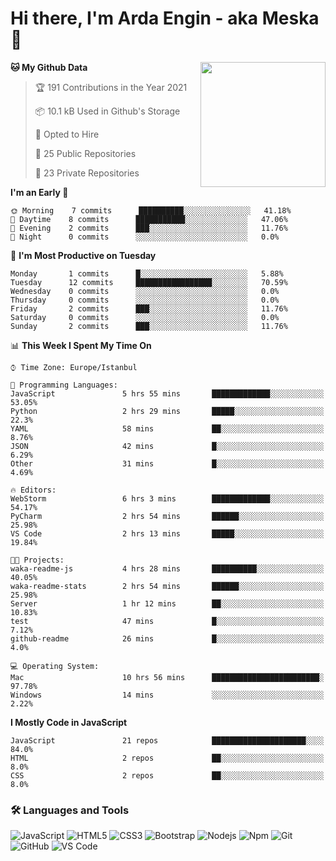 # Hi there, I'm Arda Engin - aka Meska 👋

<img align='right' src='https://user-images.githubusercontent.com/5713670/87202985-820dcb80-c2b6-11ea-9f56-7ec461c497c3.gif' width='200"'>

<!--START_SECTION:waka-->
**🐱 My Github Data** 

> 🏆 191 Contributions in the Year 2021
 > 
> 📦 10.1 kB Used in Github's Storage 
 > 
> 💼 Opted to Hire
 > 
> 📜 25 Public Repositories 
 > 
> 🔑 23 Private Repositories  
 > 
**I'm an Early 🐤** 

```text
🌞 Morning    7 commits      ██████████░░░░░░░░░░░░░░░   41.18% 
🌆 Daytime    8 commits      ███████████░░░░░░░░░░░░░░   47.06% 
🌃 Evening    2 commits      ███░░░░░░░░░░░░░░░░░░░░░░   11.76% 
🌙 Night      0 commits      ░░░░░░░░░░░░░░░░░░░░░░░░░   0.0%

```
📅 **I'm Most Productive on Tuesday** 

```text
Monday       1 commits      █░░░░░░░░░░░░░░░░░░░░░░░░   5.88% 
Tuesday      12 commits     █████████████████░░░░░░░░   70.59% 
Wednesday    0 commits      ░░░░░░░░░░░░░░░░░░░░░░░░░   0.0% 
Thursday     0 commits      ░░░░░░░░░░░░░░░░░░░░░░░░░   0.0% 
Friday       2 commits      ███░░░░░░░░░░░░░░░░░░░░░░   11.76% 
Saturday     0 commits      ░░░░░░░░░░░░░░░░░░░░░░░░░   0.0% 
Sunday       2 commits      ███░░░░░░░░░░░░░░░░░░░░░░   11.76%

```


📊 **This Week I Spent My Time On** 

```text
⌚︎ Time Zone: Europe/Istanbul

💬 Programming Languages: 
JavaScript               5 hrs 55 mins       █████████████░░░░░░░░░░░░   53.05% 
Python                   2 hrs 29 mins       █████░░░░░░░░░░░░░░░░░░░░   22.3% 
YAML                     58 mins             ██░░░░░░░░░░░░░░░░░░░░░░░   8.76% 
JSON                     42 mins             █░░░░░░░░░░░░░░░░░░░░░░░░   6.29% 
Other                    31 mins             █░░░░░░░░░░░░░░░░░░░░░░░░   4.69%

🔥 Editors: 
WebStorm                 6 hrs 3 mins        █████████████░░░░░░░░░░░░   54.17% 
PyCharm                  2 hrs 54 mins       ██████░░░░░░░░░░░░░░░░░░░   25.98% 
VS Code                  2 hrs 13 mins       █████░░░░░░░░░░░░░░░░░░░░   19.84%

🐱‍💻 Projects: 
waka-readme-js           4 hrs 28 mins       ██████████░░░░░░░░░░░░░░░   40.05% 
waka-readme-stats        2 hrs 54 mins       ██████░░░░░░░░░░░░░░░░░░░   25.98% 
Server                   1 hr 12 mins        ██░░░░░░░░░░░░░░░░░░░░░░░   10.83% 
test                     47 mins             █░░░░░░░░░░░░░░░░░░░░░░░░   7.12% 
github-readme            26 mins             █░░░░░░░░░░░░░░░░░░░░░░░░   4.0%

💻 Operating System: 
Mac                      10 hrs 56 mins      ████████████████████████░   97.78% 
Windows                  14 mins             ░░░░░░░░░░░░░░░░░░░░░░░░░   2.22%

```

**I Mostly Code in JavaScript** 

```text
JavaScript               21 repos            █████████████████████░░░░   84.0% 
HTML                     2 repos             ██░░░░░░░░░░░░░░░░░░░░░░░   8.0% 
CSS                      2 repos             ██░░░░░░░░░░░░░░░░░░░░░░░   8.0%

```



<!--END_SECTION:waka-->


### 🛠 Languages and Tools
![JavaScript](https://img.shields.io/badge/-JavaScript-%23F7DF1C?style=flat-square&logo=javascript&logoColor=000000&color=%23FFCE5A)
![HTML5](https://img.shields.io/badge/-HTML5-%23E44D27?style=flat-square&logo=html5&logoColor=ffffff)
![CSS3](https://img.shields.io/badge/-CSS3-%231572B6?style=flat-square&logo=css3)
![Bootstrap](https://img.shields.io/badge/-Bootstrap-563D7C?style=flat-square&logo=Bootstrap)
![Nodejs](https://img.shields.io/badge/-Nodejs-339933?style=flat-square&logo=Node.js&logoColor=ffffff)
![Npm](https://img.shields.io/badge/-npm-CB3837?style=flat-square&logo=npm)
![Git](https://img.shields.io/badge/-Git-%23F05032?style=flat-square&logo=git&logoColor=%23ffffff)
![GitHub](https://img.shields.io/badge/-GitHub-181717?style=flat-square&logo=github)
![VS Code](http://img.shields.io/badge/-VS%20Code-007ACC?style=flat-square&logo=visual-studio-code&logoColor=ffffff)
